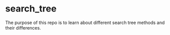 # search_tree
The purpose of this repo is to learn about different search tree methods and their differences.
